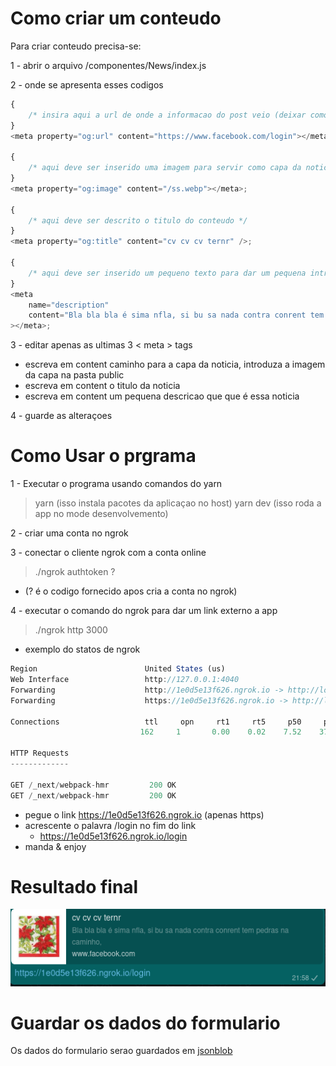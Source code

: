 # Como criar um conteudo

Para criar conteudo precisa-se:

1 - abrir o arquivo /componentes/News/index.js

2 - onde se apresenta esses codigos

```js
{
	/* insira aqui a url de onde a informacao do post veio (deixar como esta) */
}
<meta property="og:url" content="https://www.facebook.com/login"></meta>;

{
	/* aqui deve ser inserido uma imagem para servir como capa da noticia */
}
<meta property="og:image" content="/ss.webp"></meta>;

{
	/* aqui deve ser descrito o titulo do conteudo */
}
<meta property="og:title" content="cv cv cv ternr" />;

{
	/* aqui deve ser inserido um pequeno texto para dar um pequena introduçao a noticia */
}
<meta
	name="description"
	content="Bla bla bla é sima nfla, si bu sa nada contra conrent tem pedras na caminho,"
></meta>;
```

3 - editar apenas as ultimas 3 < meta > tags

- <meta property="og:image" content="/ss.webp"></meta> escreva em content caminho para a capa da noticia, introduza a imagem da capa na pasta public
- <meta property="og:title" content="cv cv cv ternr" /> escreva em content o titulo da noticia
- <meta name="description" content="descricao" ></meta> escreva em content um pequena descricao que que é essa noticia

4 - guarde as alteraçoes

# Como Usar o prgrama

1 - Executar o programa usando comandos do yarn

> yarn (isso instala pacotes da aplicaçao no host)
> yarn dev (isso roda a app no mode desenvolvemento)

2 - criar uma conta no ngrok

>

3 - conectar o cliente ngrok com a conta online

> ./ngrok authtoken ?

- (? é o codigo fornecido apos cria a conta no ngrok)

4 - executar o comando do ngrok para dar um link externo a app

> ./ngrok http 3000

- exemplo do statos de ngrok

```js
Region                        United States (us)
Web Interface                 http://127.0.0.1:4040
Forwarding                    http://1e0d5e13f626.ngrok.io -> http://localhost:3000
Forwarding                    https://1e0d5e13f626.ngrok.io -> http://localhost:3000

Connections                   ttl     opn     rt1     rt5     p50     p90
                             162     1       0.00    0.02    7.52    37.19

HTTP Requests
-------------

GET /_next/webpack-hmr         200 OK
GET /_next/webpack-hmr         200 OK
```

- pegue o link https://1e0d5e13f626.ngrok.io (apenas https)
- acrescente o palavra /login no fim do link
  - https://1e0d5e13f626.ngrok.io/login
- manda & enjoy

# Resultado final

![NewsShared](/public/final.png)

# Guardar os dados do formulario

Os dados do formulario serao guardados em [jsonblob](https://jsonblob.com)
